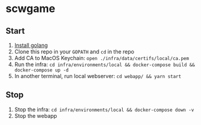 # scwgame

## Start

1. [Install golang](https://golang.org/doc/install)
1. Clone this repo in your `GOPATH` and `cd` in the repo
1. Add CA to MacOS Keychain: `open ./infra/data/certifs/local/ca.pem`
1. Run the infra: `cd infra/environments/local && docker-compose build && docker-compose up -d`
1. In another terminal, run local webserver: `cd webapp/ && yarn start`


## Stop

1. Stop the infra: `cd infra/environments/local && docker-compose down -v`
2. Stop the webapp

